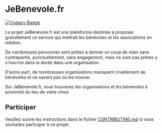 # JeBenevole.fr

[![Codacy Badge](https://api.codacy.com/project/badge/Grade/7962e87b651a4ed18324991519525c2b)](https://app.codacy.com/gh/Nouvelle-Techno-fr/JeBenevole.fr?utm_source=github.com&utm_medium=referral&utm_content=Nouvelle-Techno-fr/JeBenevole.fr&utm_campaign=Badge_Grade_Settings)

Le projet JeBénévole.fr est une plateforme destinée à proposer gratuitement un service qui mettrait les bénévoles et les associations en relation.

De nombreuses personnes sont prêtes à donner un coup de main sans contrepartie, ponctuellement, sans engagement, mais ne sont pas prêtes a s’inscrire dans la durée dans une organisation.

D’autre-part, de nombreuses organisations manquent cruellement de bénévoles et ne savent pas où les trouver.

Sur JeBénévole.fr, vous trouverez les organisations et les bénévoles à proximité du lieu de votre choix

## Participer

Veuillez suivre les instructions dans le fichier [CONTRIBUTING.md](https://github.com/Nouvelle-Techno-fr/JeBenevole.fr/blob/main/CONTRIBUTING.md) si vous souhaitez participer à ce projet.